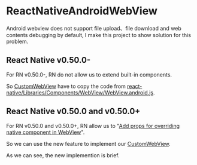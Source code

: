 # ReactNativeAndroidWebView

Android webview does not support file upload、file download and web contents debugging by default, I make this project to show solution for this problem.

## React Native v0.50.0-

For RN v0.50.0-, RN do not allow us to extend built-in components.

So [CustomWebView](https://github.com/hushicai/ReactNativeAndroidWebView/blob/2f8a3dc66ff9372e2681e3a223781d3d2370e27e/src/components/CustomWebView/CustomWebView.android.js) have to copy the code from [react-native/Libraries/Components/WebView/WebView.android.js](https://github.com/facebook/react-native/blob/0.49-stable/Libraries/Components/WebView/WebView.android.js).

## React Native v0.50.0 and v0.50.0+

For RN v0.50.0 and v0.50.0+, RN allow us to "[Add props for overriding native component in WebView](https://github.com/facebook/react-native/pull/15016)".

So we can use the new feature to implement our [CustomWebView](https://github.com/hushicai/ReactNativeAndroidWebView/blob/97b4582a24a2f166ca9c20de3f1f5cd12edc9f87/src/components/CustomWebView/CustomWebView.android.js).

As we can see, the new implemention is brief.

